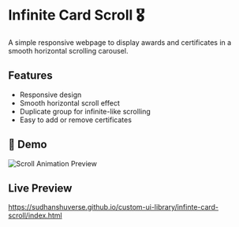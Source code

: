 # Infinite Card Scroll 🎖️

A simple responsive webpage to display awards and certificates in a smooth horizontal scrolling carousel.

## Features
- Responsive design  
- Smooth horizontal scroll effect  
- Duplicate group for infinite-like scrolling  
- Easy to add or remove certificates  

## 🚀 Demo  
![Scroll Animation Preview](./assets/preview.gif)  

## Live Preview
https://sudhanshuverse.github.io/custom-ui-library/infinte-card-scroll/index.html
